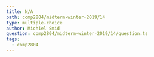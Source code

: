 ```yaml
---
title: N/A
path: comp2804/midterm-winter-2019/14
type: multiple-choice
author: Michiel Smid
question: comp2804/midterm-winter-2019/14/question.ts
tags:
  - comp2804
---
```

